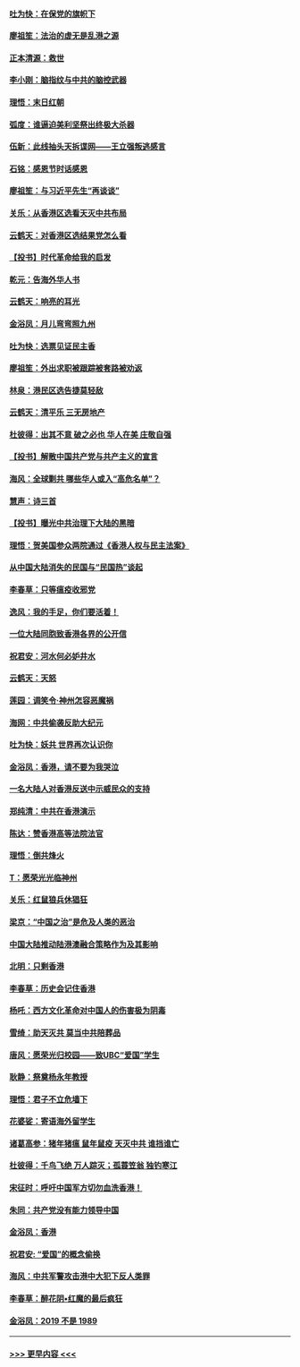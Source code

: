#### [吐为快：在保党的旗帜下](../pages/nsc993/n11691188.md?t=11301933) 
#### [廖祖笙：法治的虚无是乱港之源](../pages/nsc993/n11690605.md?t=11301933) 
#### [正本清源：救世](../pages/nsc993/n11689134.md?t=11301933) 
#### [李小刚：脑指纹与中共的脑控武器](../pages/nsc993/n11688900.md?t=11301933) 
#### [理悟：末日红朝](../pages/nsc993/n11688829.md?t=11301933) 
#### [弧度：谁逼迫美利坚祭出终极大杀器](../pages/nsc993/n11688735.md?t=11301933) 
#### [伍新：此线抽头天拆谍网——王立强叛逃感言](../pages/nsc993/n11687981.md?t=11301933) 
#### [石铭：感恩节时话感恩](../pages/nsc993/n11687568.md?t=11301933) 
#### [廖祖笙：与习近平先生“再谈谈”](../pages/nsc993/n11687005.md?t=11301933) 
#### [关乐：从香港区选看天灭中共布局](../pages/nsc993/n11686647.md?t=11301933) 
#### [云鹤天：对香港区选结果党怎么看](../pages/nsc993/n11686216.md?t=11301933) 
#### [【投书】时代革命给我的启发](../pages/nsc993/n11684287.md?t=11301933) 
#### [乾元：告海外华人书](../pages/nsc993/n11684044.md?t=11301933) 
#### [云鹤天：响亮的耳光](../pages/nsc993/n11684254.md?t=11301933) 
#### [金浴凤：月儿弯弯照九州](../pages/nsc993/n11684231.md?t=11301933) 
#### [吐为快：选票见证民主香](../pages/nsc993/n11684206.md?t=11301933) 
#### [廖祖笙：外出求职被跟踪被套路被劝返](../pages/nsc993/n11683874.md?t=11301933) 
#### [林泉：港民区选告捷莫轻敌](../pages/nsc993/n11683930.md?t=11301933) 
#### [云鹤天：清平乐 三无房地产](../pages/nsc993/n11681521.md?t=11301933) 
#### [杜彼得：出其不意 破之必也 华人在美 庄敬自强](../pages/nsc993/n11679554.md?t=11301933) 
#### [【投书】解散中国共产党与共产主义的宣言](../pages/nsc993/n11679177.md?t=11301933) 
#### [海风：全球剿共 哪些华人或入“高危名单”？](../pages/nsc993/n11678617.md?t=11301933) 
#### [慧声：诗三首](../pages/nsc993/n11678848.md?t=11301933) 
#### [【投书】曝光中共治理下大陆的黑暗](../pages/nsc993/n11678674.md?t=11301933) 
#### [理悟：贺美国参众两院通过《香港人权与民主法案》](../pages/nsc993/n11678104.md?t=11301933) 
#### [从中国大陆消失的民国与“民国热”谈起](../pages/nsc993/n11678075.md?t=11301933) 
#### [李春草：只等瘟疫收邪党](../pages/nsc993/n11677308.md?t=11301933) 
#### [逸风：我的手足，你们要活着！](../pages/nsc993/n11676352.md?t=11301933) 
#### [一位大陆同胞致香港各界的公开信](../pages/nsc993/n11675761.md?t=11301933) 
#### [祝君安：河水何必妒井水](../pages/nsc993/n11675746.md?t=11301933) 
#### [云鹤天：天怒](../pages/nsc993/n11675718.md?t=11301933) 
#### [莲园：调笑令‧神州怎容恶魔祸](../pages/nsc993/n11675648.md?t=11301933) 
#### [海网：中共偷袭反助大纪元](../pages/nsc993/n11673515.md?t=11301933) 
#### [吐为快：妖共 世界再次认识你](../pages/nsc993/n11673506.md?t=11301933) 
#### [金浴凤：香港，请不要为我哭泣](../pages/nsc993/n11673248.md?t=11301933) 
#### [一名大陆人对香港反送中示威民众的支持](../pages/nsc993/n11672615.md?t=11301933) 
#### [郑纯清：中共在香港演示](../pages/nsc993/n11670539.md?t=11301933) 
#### [陈达：赞香港高等法院法官](../pages/nsc993/n11669542.md?t=11301933) 
#### [理悟：倒共烽火](../pages/nsc993/n11668844.md?t=11301933) 
#### [T：愿荣光光临神州](../pages/nsc993/n11668421.md?t=11301933) 
#### [关乐：红鼠狼兵休猖狂](../pages/nsc993/n11668378.md?t=11301933) 
#### [梁京：“中国之治”是危及人类的恶治](../pages/nsc993/n11668328.md?t=11301933) 
#### [中国大陆推动陆港澳融合策略作为及其影响](../pages/nsc993/n11668157.md?t=11301933) 
#### [北明：只剩香港](../pages/nsc993/n11668002.md?t=11301933) 
#### [李春草：历史会记住香港](../pages/nsc993/n11667927.md?t=11301933) 
#### [杨吒：西方文化革命对中国人的伤害极为阴毒](../pages/nsc993/n11664521.md?t=11301933) 
#### [雪绮：助天灭共 莫当中共陪葬品](../pages/nsc993/n11662650.md?t=11301933) 
#### [唐风：愿荣光归校园——致UBC“爱国”学生](../pages/nsc993/n11662194.md?t=11301933) 
#### [耿静：祭奠杨永年教授](../pages/nsc993/n11662514.md?t=11301933) 
#### [理悟：君子不立危墙下](../pages/nsc993/n11662172.md?t=11301933) 
#### [花婆娑：寄语海外留学生](../pages/nsc993/n11662121.md?t=11301933) 
#### [诸葛高参：猪年猪瘟 鼠年鼠疫 天灭中共 谁挡谁亡](../pages/nsc993/n11661980.md?t=11301933) 
#### [杜彼得：千鸟飞绝 万人踪灭；孤蓑笠翁 独钓寒江](../pages/nsc993/n11661170.md?t=11301933) 
#### [宋征时：呼吁中国军方切勿血洗香港！](../pages/nsc993/n11415318.md?t=11301933) 
#### [朱同：共产党没有能力领导中国](../pages/nsc993/n11660421.md?t=11301933) 
#### [金浴凤：香港](../pages/nsc993/n11660419.md?t=11301933) 
#### [祝君安: “爱国”的概念偷换](../pages/nsc993/n11659706.md?t=11301933) 
#### [海风：中共军警攻击港中大犯下反人类罪](../pages/nsc993/n11659632.md?t=11301933) 
#### [李春草：醉花阴•红魔的最后疯狂](../pages/nsc993/n11659287.md?t=11301933) 
#### [金浴凤：2019 不是 1989](../pages/nsc993/n11657663.md?t=11301933) 

----
#### [ >>> 更早内容 <<< ](../indexes/nsc993-earlier.md)
